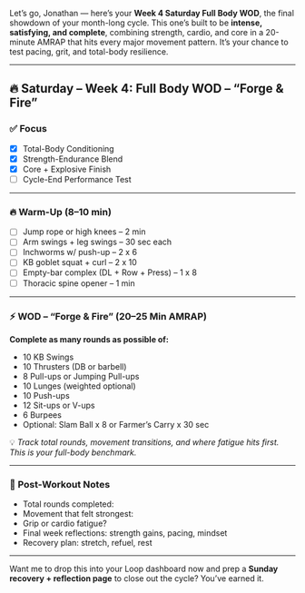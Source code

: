 Let’s go, Jonathan — here’s your **Week 4 Saturday Full Body WOD**, the final showdown of your month-long cycle. This one’s built to be **intense, satisfying, and complete**, combining strength, cardio, and core in a 20-minute AMRAP that hits every major movement pattern. It’s your chance to test pacing, grit, and total-body resilience.

---

## 🔥 Saturday – Week 4: Full Body WOD – “Forge & Fire”

### ✅ Focus
- [x] Total-Body Conditioning  
- [x] Strength-Endurance Blend  
- [x] Core + Explosive Finish  
- [ ] Cycle-End Performance Test  

---

### 🔥 Warm-Up (8–10 min)
- [ ] Jump rope or high knees – 2 min  
- [ ] Arm swings + leg swings – 30 sec each  
- [ ] Inchworms w/ push-up – 2 x 6  
- [ ] KB goblet squat + curl – 2 x 10  
- [ ] Empty-bar complex (DL + Row + Press) – 1 x 8  
- [ ] Thoracic spine opener – 1 min

---

### ⚡️ WOD – “Forge & Fire” (20–25 Min AMRAP)

**Complete as many rounds as possible of:**
- 10 KB Swings  
- 10 Thrusters (DB or barbell)  
- 8 Pull-ups or Jumping Pull-ups  
- 10 Lunges (weighted optional)  
- 10 Push-ups  
- 12 Sit-ups or V-ups  
- 6 Burpees  
- Optional: Slam Ball x 8 or Farmer’s Carry x 30 sec

💡 *Track total rounds, movement transitions, and where fatigue hits first. This is your full-body benchmark.*

---

### 💬 Post-Workout Notes
- Total rounds completed:  
- Movement that felt strongest:  
- Grip or cardio fatigue?  
- Final week reflections: strength gains, pacing, mindset  
- Recovery plan: stretch, refuel, rest

---

Want me to drop this into your Loop dashboard now and prep a **Sunday recovery + reflection page** to close out the cycle? You’ve earned it.